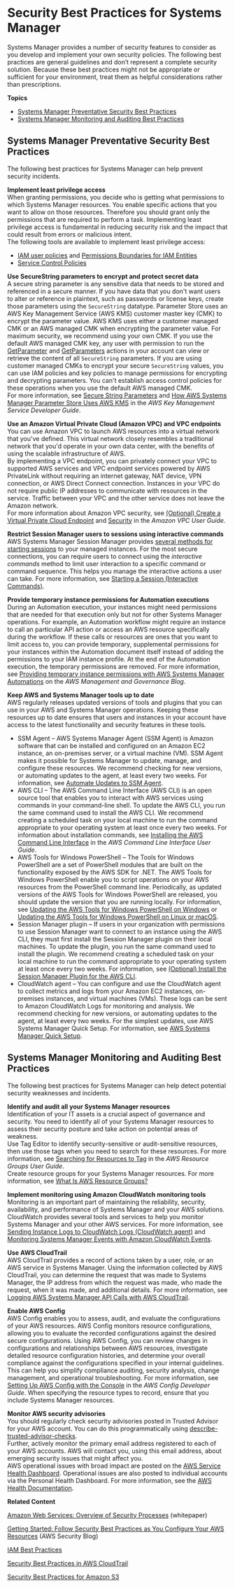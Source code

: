 # Security Best Practices for Systems Manager<a name="security-best-practices"></a>

Systems Manager provides a number of security features to consider as you develop and implement your own security policies\. The following best practices are general guidelines and don’t represent a complete security solution\. Because these best practices might not be appropriate or sufficient for your environment, treat them as helpful considerations rather than prescriptions\. 

**Topics**
+ [Systems Manager Preventative Security Best Practices](#security-best-practices-prevent)
+ [Systems Manager Monitoring and Auditing Best Practices](#security-best-practices-detect)

## Systems Manager Preventative Security Best Practices<a name="security-best-practices-prevent"></a>

The following best practices for Systems Manager can help prevent security incidents\.

**Implement least privilege access**  
When granting permissions, you decide who is getting what permissions to which Systems Manager resources\. You enable specific actions that you want to allow on those resources\. Therefore you should grant only the permissions that are required to perform a task\. Implementing least privilege access is fundamental in reducing security risk and the impact that could result from errors or malicious intent\.   
The following tools are available to implement least privilege access:  
+ [IAM user policies](https://docs.aws.amazon.com/AmazonS3/latest/dev/using-with-s3-actions.html) and [Permissions Boundaries for IAM Entities](https://docs.aws.amazon.com/IAM/latest/UserGuide/access_policies_boundaries.html)
+ [Service Control Policies](https://docs.aws.amazon.com/organizations/latest/userguide/orgs_manage_policies_scp.html)

**Use SecureString parameters to encrypt and protect secret data**  
A secure string parameter is any sensitive data that needs to be stored and referenced in a secure manner\. If you have data that you don't want users to alter or reference in plaintext, such as passwords or license keys, create those parameters using the `SecureString` datatype\. Parameter Store uses an AWS Key Management Service \(AWS KMS\) customer master key \(CMK\) to encrypt the parameter value\. AWS KMS uses either a customer managed CMK or an AWS managed CMK when encrypting the parameter value\. For maximum security, we recommend using your own CMK\. If you use the default AWS managed CMK key, any user with permission to run the [GetParameter](https://docs.aws.amazon.com/systems-manager/latest/APIReference/API_GetParameter.html) and [GetParameters](https://docs.aws.amazon.com/systems-manager/latest/APIReference/API_GetParameters.html) actions in your account can view or retrieve the content of all `SecureString` parameters\. If you are using customer managed CMKs to encrypt your secure `SecureString` values, you can use IAM policies and key policies to manage permissions for encrypting and decrypting parameters\. You can't establish access control policies for these operations when you use the default AWS managed CMK\.  
For more information, see [Secure String Parameters](sysman-paramstore-securestring.md) and [How AWS Systems Manager Parameter Store Uses AWS KMS](https://docs.aws.amazon.com/kms/latest/developerguide/services-parameter-store.html) in the *AWS Key Management Service Developer Guide*\.

**Use an Amazon Virtual Private Cloud \(Amazon VPC\) and VPC endpoints**  
You can use Amazon VPC to launch AWS resources into a virtual network that you've defined\. This virtual network closely resembles a traditional network that you'd operate in your own data center, with the benefits of using the scalable infrastructure of AWS\.  
By implementing a VPC endpoint, you can privately connect your VPC to supported AWS services and VPC endpoint services powered by AWS PrivateLink without requiring an internet gateway, NAT device, VPN connection, or AWS Direct Connect connection\. Instances in your VPC do not require public IP addresses to communicate with resources in the service\. Traffic between your VPC and the other service does not leave the Amazon network\.  
For more information about Amazon VPC security, see [\(Optional\) Create a Virtual Private Cloud Endpoint](setup-create-vpc.md) and [Security](https://docs.aws.amazon.com/vpc/latest/userguide/VPC_Security.html) in the *Amazon VPC User Guide*\.

**Restrict Session Manager users to sessions using interactive commands**  
AWS Systems Manager Session Manager provides [several methods for starting sessions](session-manager-working-with-sessions-start.md) to your managed instances\. For the most secure connections, you can require users to connect using the *interactive commands* method to limit user interaction to a specific command or command sequence\. This helps you manage the interactive actions a user can take\. For more information, see [Starting a Session \(Interactive Commands\)](session-manager-working-with-sessions-start.md#sessions-start-interactive-commands)\.

**Provide temporary instance permissions for Automation executions**  
During an Automation execution, your instances might need permissions that are needed for that execution only but not for other Systems Manager operations\. For example, an Automation workflow might require an instance to call an particular API action or access an AWS resource specifically during the workflow\. If these calls or resources are ones that you want to limit access to, you can provide temporary, supplemental permissions for your instances within the Automation document itself instead of adding the permissions to your IAM instance profile\. At the end of the Automation execution, the temporary permissions are removed\. For more information, see [Providing temporary instance permissions with AWS Systems Manager Automations](http://aws.amazon.com/blogs/mt/providing-temporary-instance-permissions-with-aws-systems-manager-automations/) on the *AWS Management and Governance Blog*\.

**Keep AWS and Systems Manager tools up to date**  
AWS regularly releases updated versions of tools and plugins that you can use in your AWS and Systems Manager operations\. Keeping these resources up to date ensures that users and instances in your account have access to the latest functionality and security features in these tools\.  
+ SSM Agent – AWS Systems Manager Agent \(SSM Agent\) is Amazon software that can be installed and configured on an Amazon EC2 instance, an on\-premises server, or a virtual machine \(VM\)\. SSM Agent makes it possible for Systems Manager to update, manage, and configure these resources\. We recommend checking for new versions, or automating updates to the agent, at least every two weeks\. For information, see [Automate Updates to SSM Agent](ssm-agent-automatic-updates.md)\.
+ AWS CLI – The AWS Command Line Interface \(AWS CLI\) is an open source tool that enables you to interact with AWS services using commands in your command\-line shell\. To update the AWS CLI, you run the same command used to install the AWS CLI\. We recommend creating a scheduled task on your local machine to run the command appropriate to your operating system at least once every two weeks\. For information about installation commands, see [Installing the AWS Command Line Interface](https://docs.aws.amazon.com/cli/latest/userguide/installing.html) in the *AWS Command Line Interface User Guide*\. 
+ AWS Tools for Windows PowerShell – The Tools for Windows PowerShell are a set of PowerShell modules that are built on the functionality exposed by the AWS SDK for \.NET\. The AWS Tools for Windows PowerShell enable you to script operations on your AWS resources from the PowerShell command line\. Periodically, as updated versions of the AWS Tools for Windows PowerShell are released, you should update the version that you are running locally\. For information, see [Updating the AWS Tools for Windows PowerShell on Windows](https://docs.aws.amazon.com/powershell/latest/userguide/pstools-getting-set-up-windows.html#pstools-updating) or [Updating the AWS Tools for Windows PowerShell on Linux or macOS](https://docs.aws.amazon.com/powershell/latest/userguide/pstools-getting-set-up-linux-mac.html#pstools-updating-linux)\.
+ Session Manager plugin – If users in your organization with permissions to use Session Manager want to connect to an instance using the AWS CLI, they must first install the Session Manager plugin on their local machines\. To update the plugin, you run the same command used to install the plugin\. We recommend creating a scheduled task on your local machine to run the command appropriate to your operating system at least once every two weeks\. For information, see [\(Optional\) Install the Session Manager Plugin for the AWS CLI](session-manager-working-with-install-plugin.md)\.
+ CloudWatch agent – You can configure and use the CloudWatch agent to collect metrics and logs from your Amazon EC2 instances, on\-premises instances, and virtual machines \(VMs\)\. These logs can be sent to Amazon CloudWatch Logs for monitoring and analysis\. We recommend checking for new versions, or automating updates to the agent, at least every two weeks\. For the simplest updates, use AWS Systems Manager Quick Setup\. For information, see [AWS Systems Manager Quick Setup](systems-manager-quick-setup.md)\. 

## Systems Manager Monitoring and Auditing Best Practices<a name="security-best-practices-detect"></a>

The following best practices for Systems Manager can help detect potential security weaknesses and incidents\.

**Identify and audit all your Systems Manager resources**  
Identification of your IT assets is a crucial aspect of governance and security\. You need to identify all of your Systems Manager resources to assess their security posture and take action on potential areas of weakness\.  
Use Tag Editor to identify security\-sensitive or audit\-sensitive resources, then use those tags when you need to search for these resources\. For more information, see [Searching for Resources to Tag](https://docs.aws.amazon.com/ARG/latest/userguide/tag-editor.html) in the *AWS Resource Groups User Guide*\.   
Create resource groups for your Systems Manager resources\. For more information, see [What Is AWS Resource Groups?](https://docs.aws.amazon.com/ARG/latest/userguide/welcome.html) 

**Implement monitoring using Amazon CloudWatch monitoring tools**  
Monitoring is an important part of maintaining the reliability, security, availability, and performance of Systems Manager and your AWS solutions\. CloudWatch provides several tools and services to help you monitor Systems Manager and your other AWS services\. For more information, see [Sending Instance Logs to CloudWatch Logs \(CloudWatch agent\)](monitoring-cloudwatch-agent.md) and [Monitoring Systems Manager Events with Amazon CloudWatch Events](monitoring-cloudwatch-events.md)\.

**Use AWS CloudTrail**  
AWS CloudTrail provides a record of actions taken by a user, role, or an AWS service in Systems Manager\. Using the information collected by AWS CloudTrail, you can determine the request that was made to Systems Manager, the IP address from which the request was made, who made the request, when it was made, and additional details\. For more information, see [Logging AWS Systems Manager API Calls with AWS CloudTrail](monitoring-cloudtrail-logs.md)\.

**Enable AWS Config**  
AWS Config enables you to assess, audit, and evaluate the configurations of your AWS resources\. AWS Config monitors resource configurations, allowing you to evaluate the recorded configurations against the desired secure configurations\. Using AWS Config, you can review changes in configurations and relationships between AWS resources, investigate detailed resource configuration histories, and determine your overall compliance against the configurations specified in your internal guidelines\. This can help you simplify compliance auditing, security analysis, change management, and operational troubleshooting\. For more information, see [Setting Up AWS Config with the Console](https://docs.aws.amazon.com/config/latest/developerguide/gs-console.html) in the *AWS Config Developer Guide*\. When specifying the resource types to record, ensure that you include Systems Manager resources\. 

**Monitor AWS security advisories**  
You should regularly check security advisories posted in Trusted Advisor for your AWS account\. You can do this programmatically using [describe\-trusted\-advisor\-checks](https://docs.aws.amazon.com/cli/latest/reference/support/describe-trusted-advisor-checks.html)\.  
Further, actively monitor the primary email address registered to each of your AWS accounts\. AWS will contact you, using this email address, about emerging security issues that might affect you\.  
AWS operational issues with broad impact are posted on the [AWS Service Health Dashboard](https://status.aws.amazon.com/)\. Operational issues are also posted to individual accounts via the Personal Health Dashboard\. For more information, see the [AWS Health Documentation](https://docs.aws.amazon.com/health/)\.

**Related Content**

[Amazon Web Services: Overview of Security Processes](https://d0.awsstatic.com/whitepapers/Security/AWS_Security_Whitepaper.pdf) \(whitepaper\)

[Getting Started: Follow Security Best Practices as You Configure Your AWS Resources](http://aws.amazon.com/blogs/security/getting-started-follow-security-best-practices-as-you-configure-your-aws-resources/) \(AWS Security Blog\)

[IAM Best Practices](https://docs.aws.amazon.com/IAM/latest/UserGuide/best-practices.html)

[Security Best Practices in AWS CloudTrail](https://docs.aws.amazon.com/awscloudtrail/latest/userguide/best-practices-security.html)

[Security Best Practices for Amazon S3](https://docs.aws.amazon.com/AmazonS3/latest/dev/security-best-practices.html)